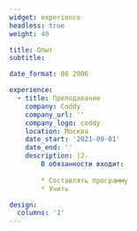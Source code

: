 ```yaml
---
widget: experience
headless: true
weight: 40

title: Опыт
subtitle:

date_format: 08 2006

experience:
  - title: Преподавание
    company: Coddy
    company_url: ''
    company_logo: coddy
    location: Москва
    date_start: '2021-09-01'
    date_end: ''
    description: |2-
        В обязанности входит:
        
        * Составлять программу
        * Учить

design:
  columns: '1'
---
```

